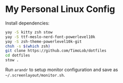 # My Personal Linux Config

Install dependencies:

```bash
yay -S kitty zsh stow 
yay -S ttf-meslo-nerd-font-powerlevel10k
yay -S zsh-theme-powerlevel10k-git
chsh -s $(which zsh)
git clone https://github.com/TimoLob/dotfiles
cd dotfiles
stow .
```

Run `arandr` to setup monitor configuration and save as `~/.screenlayout/monitor.sh`.
